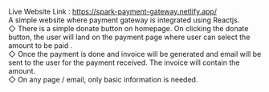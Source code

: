 Live Website Link : https://spark-payment-gateway.netlify.app/
<br>
A simple website where payment gateway is integrated using Reactjs.
<br>
◇ There is a simple donate button on homepage. On clicking the donate button, the user will land on the payment page where user can select the amount to be paid .
<br>
◇ Once the payment is done and invoice will be generated and email will be sent to the user for the payment received. The invoice will contain the amount. 
<br>
◇ On any page / email, only basic information is needed.
